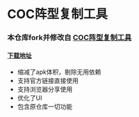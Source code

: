 # COC阵型复制工具

### 本仓库fork并修改自 [COC阵型复制工具](https://github.com/atigger/COC-Helper)
#### [下载地址](https://github.com/Carlos920/COC-Helper/raw/main/app/release/COC_Helper-release-v2.0.apk)

- 缩减了apk体积，剔除无用依赖
- 支持官方链接直接使用
- 支持浏览器分享使用
- 优化了UI
- 包含原仓库一切功能
